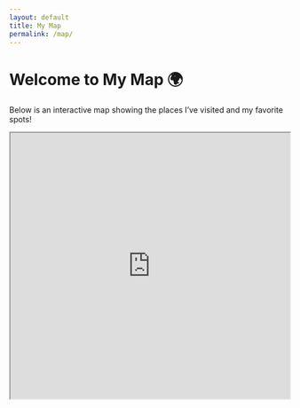```yaml
---
layout: default
title: My Map
permalink: /map/
---
```


# Welcome to My Map 🌍
Below is an interactive map showing the places I’ve visited and my favorite spots!

<iframe src="https://www.google.com/maps/d/u/1/edit?mid=1L3pLbmAMhDYFOkN9HmM-LWPGjrvTUJ0&usp=sharing" width="100%" height="480"></iframe>